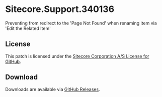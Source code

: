 # Sitecore.Support.340136
Preventing from redirect to the 'Page Not Found' when renaming item via 'Edit the Related Item'

## License  
This patch is licensed under the [Sitecore Corporation A/S License for GitHub](https://github.com/sitecoresupport/Sitecore.Support.340136/blob/master/LICENSE).  

## Download  
Downloads are available via [GitHub Releases](https://github.com/sitecoresupport/Sitecore.Support.340136/releases).  
